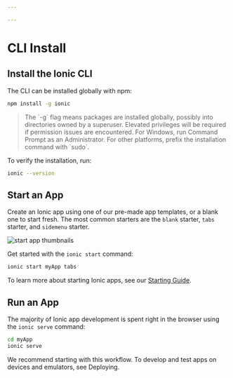 ```yaml
---

---
```


# CLI Install

## Install the Ionic CLI

The CLI can be installed globally with npm:

```bash
npm install -g ionic
```

<blockquote>
  <p>The `-g` flag means packages are installed globally, possibly into directories owned by a superuser. Elevated privileges will be required if permission issues are encountered. For Windows, run Command Prompt as an Administrator. For other platforms, prefix the installation command with `sudo`.</p>
</blockquote>

To verify the installation, run:

```bash
ionic --version
```

## Start an App

Create an Ionic app using one of our pre-made app templates, or a blank one to start fresh. The most common starters are the `blank` starter, `tabs` starter, and `sidemenu` starter.

![start app thumbnails](../assets/installation/start-app-thumbnails.png)

Get started with the `ionic start` command:

```bash
ionic start myApp tabs
```

To learn more about starting Ionic apps, see our [Starting Guide](/docs/guides/starting).

## Run an App

The majority of Ionic app development is spent right in the browser using the `ionic serve` command:

```bash
cd myApp
ionic serve
```

We recommend starting with this workflow. To develop and test apps on devices and emulators, see Deploying.
